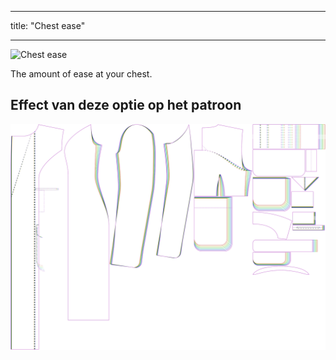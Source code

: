 - - -
title: "Chest ease"
- - -

![Chest ease](./chestease.svg)

The amount of ease at your chest.

## Effect van deze optie op het patroon

![This image shows the effect of this option by superimposing several variants that have a different value for this option](carlita_chestease_sample.svg "Effect of this option on the pattern")
